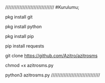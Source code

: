///////////////////////////////
#Kurulumu;

pkg install git

pkg install python

pkg install pip

pip install requests

git clone https://github.com/Azitro/azitrosms

chmod +x azitrosms.py

python3 azitrosms.py
///////////////////////////////

